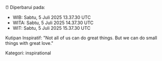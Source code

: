 ⏰ Diperbarui pada:
- WIB: Sabtu, 5 Juli 2025 13.37.30 UTC
- WITA: Sabtu, 5 Juli 2025 14.37.30 UTC
- WIT: Sabtu, 5 Juli 2025 15.37.30 UTC

Kutipan Inspiratif:
"Not all of us can do great things. But we can do small things with great love."


Kategori: inspirational

